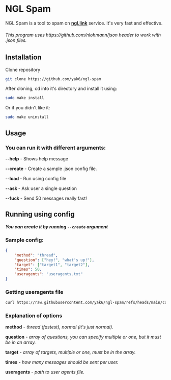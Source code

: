 # NGL Spam
NGL Spam is a tool to spam on **[ngl.link](https://ngl.link/)** service. It's very fast and effective. 
<h6>This program uses https://github.com/nlohmann/json header to work with .json files.</h6>

## Installation
Clone repository

```bash
git clone https://github.com/yak6/ngl-spam
```
After cloning, cd into it's directory and install it using:

```bash
sudo make install
```
Or if you didn't like it:
```bash
sudo make uninstall
```

## Usage
### You can run it with different arguments:

**--help** - Shows help message

**--create** - Create a sample .json config file.

**--load <config>** - Run using config file

**--ask <target> <question>** - Ask user a single question

**--fuck <target>** - Send 50 messages really fast!

## Running using config
***You can create it by running `--create` argument***

### Sample config:
```json
{
    "method": "thread", 
    "question": ["hey!", "what's up!"],
    "target": ["target1", "target2"],
    "times": 50,
    "useragents": "useragents.txt"
}
```
### Getting useragents file
```bash
curl https://raw.githubusercontent.com/yak6/ngl-spam/refs/heads/main/config/useragents.txt > useragents.txt
```
### Explanation of options

**method** - *thread (fastest), normal (it's just normal).*

**question** - *array of questions, you can specify multiple or one, but it must be in an array.*

**target** - *array of targets, multiple or one, must be in the array.*

**times** - *how many messages should be sent per user.*

**useragents** - *path to user agents file.*
